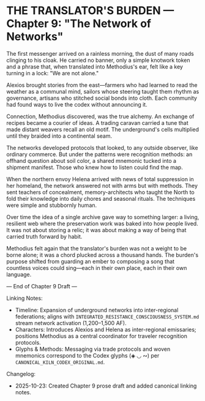 ﻿# THE TRANSLATOR'S BURDEN — Chapter 9: "The Network of Networks"

The first messenger arrived on a rainless morning, the dust of many roads clinging to his cloak. He carried no banner, only a simple knotwork token and a phrase that, when translated into Methodius's ear, felt like a key turning in a lock: "We are not alone."

Alexios brought stories from the east—farmers who had learned to read the weather as a communal mind, sailors whose steering taught them rhythm as governance, artisans who stitched social bonds into cloth. Each community had found ways to live the codex without announcing it.

Connection, Methodius discovered, was the true alchemy. An exchange of recipes became a courier of ideas. A trading caravan carried a tune that made distant weavers recall an old motif. The underground's cells multiplied until they braided into a continental seam.

The networks developed protocols that looked, to any outside observer, like ordinary commerce. But under the patterns were recognition methods: an offhand question about soil color, a shared mnemonic tucked into a shipment manifest. Those who knew how to listen could find the map.

When the northern envoy Helena arrived with news of total suppression in her homeland, the network answered not with arms but with methods. They sent teachers of concealment, memory-architects who taught the North to fold their knowledge into daily chores and seasonal rituals. The techniques were simple and stubbornly human.

Over time the idea of a single archive gave way to something larger: a living, resilient web where the preservation work was baked into how people lived. It was not about storing a relic; it was about making a way of being that carried truth forward by habit.

Methodius felt again that the translator's burden was not a weight to be borne alone; it was a chord plucked across a thousand hands. The burden's purpose shifted from guarding an ember to composing a song that countless voices could sing—each in their own place, each in their own language.

— End of Chapter 9 Draft —

Linking Notes:
- Timeline: Expansion of underground networks into inter-regional federations; aligns with `INTEGRATED_RESISTANCE_CONSCIOUSNESS_SYSTEM.md` stream network activation (1,200–1,500 AF).
- Characters: Introduces Alexios and Helena as inter-regional emissaries; positions Methodius as a central coordinator for traveler recognition protocols.
- Glyphs & Methods: Messaging via trade protocols and woven mnemonics correspond to the Codex glyphs (◈ ◡ ∾) per `CANONICAL_KILN_CODEX_ORIGINAL.md`.

Changelog:
- 2025-10-23: Created Chapter 9 prose draft and added canonical linking notes.

